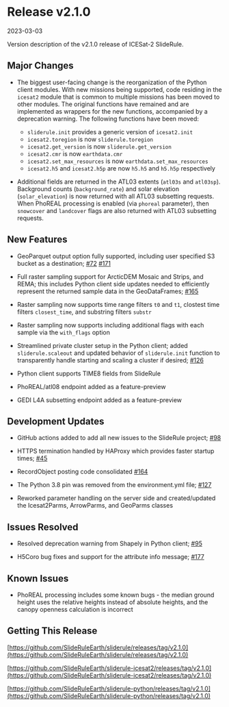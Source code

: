 # Release v2.1.0

2023-03-03

Version description of the v2.1.0 release of ICESat-2 SlideRule.

## Major Changes

- The biggest user-facing change is the reorganization of the Python client modules.  With new missions being supported, code residing in the `icesat2` module that is common to multiple missions has been moved to other modules.  The original functions have remained and are implemented as wrappers for the new functions, accompanied by a deprecation warning.  The following functions have been moved:
  * `sliderule.init` provides a generic version of `icesat2.init`
  * `icesat2.toregion` is now `sliderule.toregion`
  * `icesat2.get_version` is now `sliderule.get_version`
  * `icesat2.cmr` is now `earthdata.cmr`
  * `icesat2.set_max_resources` is now `earthdata.set_max_resources`
  * `icesat2.h5` and `icesat2.h5p` are now `h5.h5` and `h5.h5p` respectively

- Additional fields are returned in the ATL03 extents (`atl03s` and `atl03sp`).  Background counts (`background_rate`) and solar elevation (`solar_elevation`) is now returned with all ATL03 subsetting requests.  When PhoREAL processing is enabled (via `phoreal` parameter), then `snowcover` and `landcover` flags are also returned with ATL03 subsetting requests.

## New Features

- GeoParquet output option fully supported, including user specified S3 bucket as a destination; [#72](https://github.com/SlideRuleEarth/sliderule-python/issues/72) [#171](https://github.com/SlideRuleEarth/sliderule/issues/171)

- Full raster sampling support for ArcticDEM Mosaic and Strips, and REMA; this includes Python client side updates needed to efficiently represent the returned sample data in the GeoDataFrames; [#165](https://github.com/SlideRuleEarth/sliderule/issues/165)

- Raster sampling now supports time range filters `t0` and `t1`, clostest time filters `closest_time`, and substring filters `substr`

- Raster sampling now supports including additional flags with each sample via the `with_flags` option

- Streamlined private cluster setup in the Python client; added `sliderule.scaleout` and updated behavior of `sliderule.init` function to transparently handle starting and scaling a cluster if desired; [#126](https://github.com/SlideRuleEarth/sliderule-python/issues/126)

- Python client supports TIME8 fields from SlideRule

- PhoREAL/atl08 endpoint added as a feature-preview

- GEDI L4A subsetting endpoint added as a feature-preview

## Development Updates

- GitHub actions added to add all new issues to the SlideRule project; [#98](https://github.com/SlideRuleEarth/sliderule/issues/98)

- HTTPS termination handled by HAProxy which provides faster startup times; [#45](https://github.com/SlideRuleEarth/sliderule-build-and-deploy/issues/45)

- RecordObject posting code consolidated [#164](https://github.com/SlideRuleEarth/sliderule/issues/164)

- The Python 3.8 pin was removed from the environment.yml file; [#127](https://github.com/SlideRuleEarth/sliderule-python/issues/127)

- Reworked parameter handling on the server side and created/updated the Icesat2Parms, ArrowParms, and GeoParms classes

## Issues Resolved

- Resolved deprecation warning from Shapely in Python client; [#95](https://github.com/SlideRuleEarth/sliderule-python/issues/95)

- H5Coro bug fixes and support for the attribute info message; [#177](https://github.com/SlideRuleEarth/sliderule/pull/177)

## Known Issues

- PhoREAL processing includes some known bugs - the median ground height uses the relative heights instead of absolute heights, and the canopy openness calculation is incorrect

## Getting This Release

[https://github.com/SlideRuleEarth/sliderule/releases/tag/v2.1.0](https://github.com/SlideRuleEarth/sliderule/releases/tag/v2.1.0)

[https://github.com/SlideRuleEarth/sliderule-icesat2/releases/tag/v2.1.0](https://github.com/SlideRuleEarth/sliderule-icesat2/releases/tag/v2.1.0)

[https://github.com/SlideRuleEarth/sliderule-python/releases/tag/v2.1.0](https://github.com/SlideRuleEarth/sliderule-python/releases/tag/v2.1.0)

